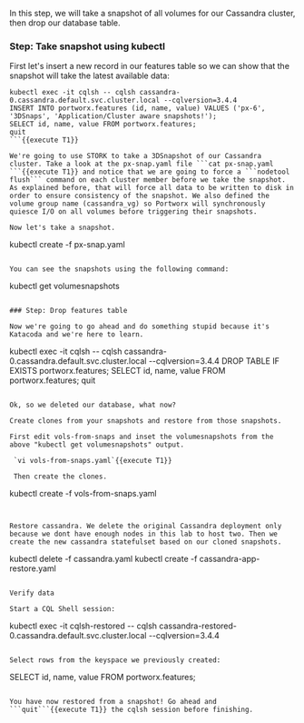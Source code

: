In this step, we will take a snapshot of all volumes for our Cassandra cluster, then drop our database table.

### Step: Take snapshot using kubectl

First let's insert a new record in our features table so we can show that the snapshot will take the latest available data:
```
kubectl exec -it cqlsh -- cqlsh cassandra-0.cassandra.default.svc.cluster.local --cqlversion=3.4.4
INSERT INTO portworx.features (id, name, value) VALUES ('px-6', '3DSnaps', 'Application/Cluster aware snapshots!');
SELECT id, name, value FROM portworx.features;
quit
```{{execute T1}}

We're going to use STORK to take a 3DSnapshot of our Cassandra cluster. Take a look at the px-snap.yaml file ```cat px-snap.yaml ```{{execute T1}} and notice that we are going to force a ```nodetool flush``` command on each cluster member before we take the snapshot. As explained before, that will force all data to be written to disk in order to ensure consistency of the snapshot. We also defined the volume group name (cassandra_vg) so Portworx will synchronously quiesce I/O on all volumes before triggering their snapshots.

Now let's take a snapshot.
```
kubectl create -f px-snap.yaml
```{{execute T1}}

You can see the snapshots using the following command:
```
kubectl get volumesnapshots
```{{execute T1}}

### Step: Drop features table

Now we're going to go ahead and do something stupid because it's Katacoda and we're here to learn.

```
kubectl exec -it cqlsh -- cqlsh cassandra-0.cassandra.default.svc.cluster.local --cqlversion=3.4.4
DROP TABLE IF EXISTS portworx.features;
SELECT id, name, value FROM portworx.features;
quit
```{{execute T1}}

Ok, so we deleted our database, what now? 

Create clones from your snapshots and restore from those snapshots.

First edit vols-from-snaps and inset the volumesnapshots from the above "kubectl get volumesnapshots" output.

 `vi vols-from-snaps.yaml`{{execute T1}}

 Then create the clones.
```
kubectl create -f vols-from-snaps.yaml
```{{execute T1}}


Restore cassandra. We delete the original Cassandra deployment only because we dont have enough nodes in this lab to host two. Then we create the new cassandra statefulset based on our cloned snapshots.
```
kubectl delete -f cassandra.yaml
kubectl create -f cassandra-app-restore.yaml
```{{execute T1}}

Verify data

Start a CQL Shell session:
```
kubectl exec -it cqlsh-restored -- cqlsh cassandra-restored-0.cassandra.default.svc.cluster.local --cqlversion=3.4.4
```{{execute T1}}

Select rows from the keyspace we previously created:
```
SELECT id, name, value FROM portworx.features;
```{{execute T1}}

You have now restored from a snapshot! Go ahead and ```quit```{{execute T1}} the cqlsh session before finishing.




